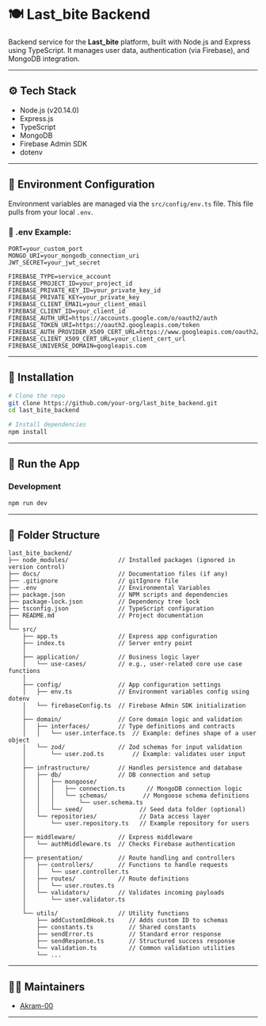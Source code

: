 # 🍽️ Last_bite Backend

Backend service for the **Last_bite** platform, built with Node.js and Express using TypeScript. It manages user data, authentication (via Firebase), and MongoDB integration.

---

## ⚙️ Tech Stack

- Node.js (v20.14.0)
- Express.js
- TypeScript
- MongoDB
- Firebase Admin SDK
- dotenv

---

## 🧬 Environment Configuration

Environment variables are managed via the `src/config/env.ts` file. This file pulls from your local `.env`.

### 📝 .env Example:

```env
PORT=your_custom_port
MONGO_URI=your_mongodb_connection_uri
JWT_SECRET=your_jwt_secret

FIREBASE_TYPE=service_account
FIREBASE_PROJECT_ID=your_project_id
FIREBASE_PRIVATE_KEY_ID=your_private_key_id
FIREBASE_PRIVATE_KEY=your_private_key
FIREBASE_CLIENT_EMAIL=your_client_email
FIREBASE_CLIENT_ID=your_client_id
FIREBASE_AUTH_URI=https://accounts.google.com/o/oauth2/auth
FIREBASE_TOKEN_URI=https://oauth2.googleapis.com/token
FIREBASE_AUTH_PROVIDER_X509_CERT_URL=https://www.googleapis.com/oauth2/v1/certs
FIREBASE_CLIENT_X509_CERT_URL=your_client_cert_url
FIREBASE_UNIVERSE_DOMAIN=googleapis.com
```

---

## 🚀 Installation

```bash
# Clone the repo
git clone https://github.com/your-org/last_bite_backend.git
cd last_bite_backend

# Install dependencies
npm install
```

---

## 🔧 Run the App

### Development
```bash
npm run dev
```

---

## 📁 Folder Structure

```
last_bite_backend/
├── node_modules/              // Installed packages (ignored in version control)
├── docs/                      // Documentation files (if any)
├── .gitignore                 // gitIgnore file
├── .env                       // Environmental Variables
├── package.json               // NPM scripts and dependencies
├── package-lock.json          // Dependency tree lock
├── tsconfig.json              // TypeScript configuration
├── README.md                  // Project documentation
│
└── src/
    ├── app.ts                 // Express app configuration
    ├── index.ts               // Server entry point
    │
    ├── application/           // Business logic layer
    │   └── use-cases/         // e.g., user-related core use case functions
    │
    ├── config/                // App configuration settings
    │   ├── env.ts             // Environment variables config using dotenv
    │   └── firebaseConfig.ts  // Firebase Admin SDK initialization
    │
    ├── domain/                // Core domain logic and validation
    │   ├── interfaces/        // Type definitions and contracts
    │   │   └── user.interface.ts  // Example: defines shape of a user object
    │   └── zod/               // Zod schemas for input validation
    │       └── user.zod.ts        // Example: validates user input
    │
    ├── infrastructure/        // Handles persistence and database
    │   ├── db/                // DB connection and setup
    │   │   ├── mongoose/
    │   │   │   ├── connection.ts      // MongoDB connection logic
    │   │   │   └── schemas/          // Mongoose schema definitions
    │   │   │       └── user.schema.ts
    │   │   └── seed/                // Seed data folder (optional)
    │   └── repositories/            // Data access layer
    │       └── user.repository.ts   // Example repository for users
    │
    ├── middleware/            // Express middleware
    │   └── authMiddleware.ts  // Checks Firebase authentication
    │
    ├── presentation/          // Route handling and controllers
    │   ├── controllers/       // Functions to handle requests
    │   │   └── user.controller.ts
    │   ├── routes/            // Route definitions
    │   │   └── user.routes.ts
    │   └── validators/        // Validates incoming payloads
    │       └── user.validator.ts
    │
    └── utils/                 // Utility functions
        ├── addCustomIdHook.ts    // Adds custom ID to schemas
        ├── constants.ts          // Shared constants
        ├── sendError.ts          // Standard error response
        ├── sendResponse.ts       // Structured success response
        └── validation.ts         // Common validation utilities
        └── ...
```

---

## 👨‍💻 Maintainers

- [Akram-00](https://github.com/Akram-00)

---


